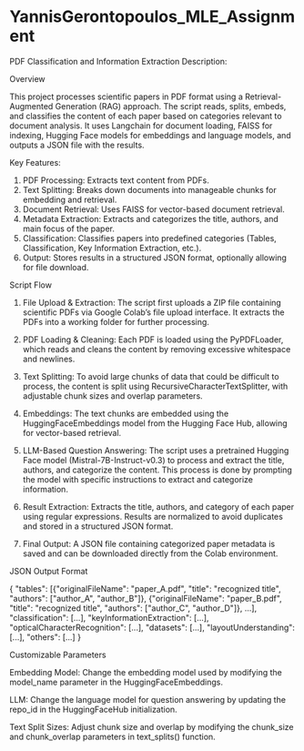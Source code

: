 # YannisGerontopoulos_MLE_Assignment

PDF Classification and Information Extraction
Description:

Overview

This project processes scientific papers in PDF format using a Retrieval-Augmented Generation (RAG) approach. The script reads, splits, embeds, and classifies the content of each paper based on categories relevant to document analysis. It uses Langchain for document loading, FAISS for indexing, Hugging Face models for embeddings and language models, and outputs a JSON file with the results.

Key Features:

1)    PDF Processing: Extracts text content from PDFs.
2)    Text Splitting: Breaks down documents into manageable chunks for embedding and retrieval.
3)    Document Retrieval: Uses FAISS for vector-based document retrieval.
4)    Metadata Extraction: Extracts and categorizes the title, authors, and main focus of the paper.
5)    Classification: Classifies papers into predefined categories (Tables, Classification, Key Information Extraction, etc.).
6)    Output: Stores results in a structured JSON format, optionally allowing for file download.

Script Flow

1)    File Upload & Extraction:
        The script first uploads a ZIP file containing scientific PDFs via Google Colab’s file upload interface.
        It extracts the PDFs into a working folder for further processing.

2)    PDF Loading & Cleaning:
        Each PDF is loaded using the PyPDFLoader, which reads and cleans the content by removing excessive whitespace and newlines.

3)    Text Splitting:
        To avoid large chunks of data that could be difficult to process, the content is split using RecursiveCharacterTextSplitter, with adjustable chunk sizes and overlap parameters.

4)    Embeddings:
        The text chunks are embedded using the HuggingFaceEmbeddings model from the Hugging Face Hub, allowing for vector-based retrieval.

5)    LLM-Based Question Answering:
        The script uses a pretrained Hugging Face model (Mistral-7B-Instruct-v0.3) to process and extract the title, authors, and categorize the content.
        This process is done by prompting the model with specific instructions to extract and categorize information.

6)    Result Extraction:
        Extracts the title, authors, and category of each paper using regular expressions.
        Results are normalized to avoid duplicates and stored in a structured JSON format.

7)    Final Output:
        A JSON file containing categorized paper metadata is saved and can be downloaded directly from the Colab environment.

JSON Output Format

{
  "tables": [{"originalFileName": "paper_A.pdf", "title": "recognized title", "authors": ["author_A", "author_B"]},
            {"originalFileName": "paper_B.pdf", "title": "recognized title", "authors": ["author_C", "author_D"]},
            ...],
  "classification": [...],
  "keyInformationExtraction": [...],
  "opticalCharacterRecognition": [...],
  "datasets": [...],
  "layoutUnderstanding": [...],
  "others": [...]
}

Customizable Parameters

Embedding Model: Change the embedding model used by modifying the model_name parameter in the HuggingFaceEmbeddings.

LLM: Change the language model for question answering by updating the repo_id in the HuggingFaceHub initialization.

Text Split Sizes: Adjust chunk size and overlap by modifying the chunk_size and chunk_overlap parameters in text_splits() function.
